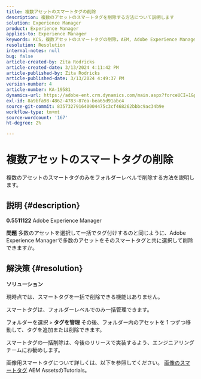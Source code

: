 ```yaml
---
title: 複数アセットのスマートタグの削除
description: 複数のアセットのスマートタグを削除する方法について説明します
solution: Experience Manager
product: Experience Manager
applies-to: Experience Manager
keywords: KCS，複数アセットのスマートタグの削除，AEM, Adobe Experience Manager, FAQ
resolution: Resolution
internal-notes: null
bug: false
article-created-by: Zita Rodricks
article-created-date: 3/13/2024 4:11:42 PM
article-published-by: Zita Rodricks
article-published-date: 3/13/2024 4:49:37 PM
version-number: 4
article-number: KA-19581
dynamics-url: https://adobe-ent.crm.dynamics.com/main.aspx?forceUCI=1&pagetype=entityrecord&etn=knowledgearticle&id=6bb69f5b-54e1-ee11-904d-6045bd0065b6
exl-id: 8a9bfa98-4862-4783-87ea-bea65d91abc4
source-git-commit: 835732791640004475c3cf468262bbbc9ac34b9e
workflow-type: tm+mt
source-wordcount: '167'
ht-degree: 2%

---
```


# 複数アセットのスマートタグの削除


複数のアセットのスマートタグのみをフォルダーレベルで削除する方法を説明します。

## 説明 {#description}


<b>0.5511122</b>
Adobe Experience Manager

<b>問題</b>
多数のアセットを選択して一括でタグ付けするのと同じように、Adobe Experience Managerで多数のアセットをそのスマートタグと共に選択して削除できますか。


## 解決策 {#resolution}


<b>ソリューション</b>

現時点では、スマートタグを一括で削除できる機能はありません。

スマートタグは、フォルダーレベルでのみ一括管理できます。

フォルダーを選択 `>`  <b>タグを管理 </b>その後、フォルダー内のアセットを 1 つずつ移動して、タグを追加または削除できます。

スマートタグの一括削除は、今後のリリースで実装するよう、エンジニアリングチームにお勧めします。

画像用スマートタグについて詳しくは、以下を参照してください。 [画像のスマートタグ](https://experienceleague.adobe.com/docs/experience-manager-learn/assets/metadata/image-smart-tags.html?lang=ja) AEM AssetsのTutorials。
